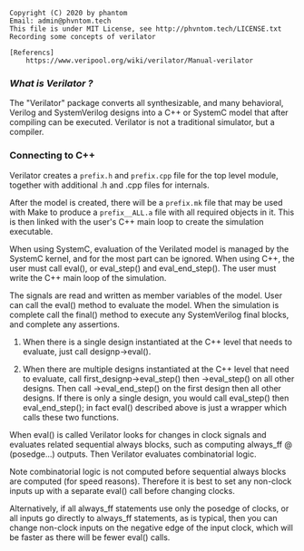 ```
Copyright (C) 2020 by phantom
Email: admin@phvntom.tech
This file is under MIT License, see http://phvntom.tech/LICENSE.txt
Recording some concepts of verilator 

[Referencs]
    https://www.veripool.org/wiki/verilator/Manual-verilator
```

### *What is Verilator ?*

The "Verilator" package converts all synthesizable, and many behavioral, Verilog and SystemVerilog designs into a C++ or SystemC model that after compiling can be executed. 
Verilator is not a traditional simulator, but a compiler.

### Connecting to C++
Verilator creates a `prefix.h` and `prefix.cpp` file for the top level module, together with additional .h and .cpp files for internals. 

After the model is created, there will be a `prefix.mk` file that may be used with Make to produce a `prefix__ALL.a` file with all required objects in it. 
This is then linked with the user's C++ main loop to create the simulation executable.

When using SystemC, evaluation of the Verilated model is managed by the SystemC kernel, and for the most part can be ignored. 
When using C++, the user must call eval(), or eval_step() and eval_end_step(). The user must write the C++ main loop of the simulation. 

The signals are read and written as member variables of the model. 
User can call the eval() method to evaluate the model. 
When the simulation is complete call the final() method to execute any SystemVerilog final blocks, and complete any assertions.

1. When there is a single design instantiated at the C++ level that needs to evaluate, just call designp->eval().

2. When there are multiple designs instantiated at the C++ level that need to evaluate, call first_designp->eval_step() then ->eval_step() on all other designs. Then call ->eval_end_step() on the first design then all other designs. If there is only a single design, you would call eval_step() then eval_end_step(); in fact eval() described above is just a wrapper which calls these two functions.

When eval() is called Verilator looks for changes in clock signals and evaluates related sequential always blocks, such as computing always_ff @ (posedge...) outputs. Then Verilator evaluates combinatorial logic.

Note combinatorial logic is not computed before sequential always blocks are computed (for speed reasons). Therefore it is best to set any non-clock inputs up with a separate eval() call before changing clocks.

Alternatively, if all always_ff statements use only the posedge of clocks, or all inputs go directly to always_ff statements, as is typical, then you can change non-clock inputs on the negative edge of the input clock, which will be faster as there will be fewer eval() calls.







